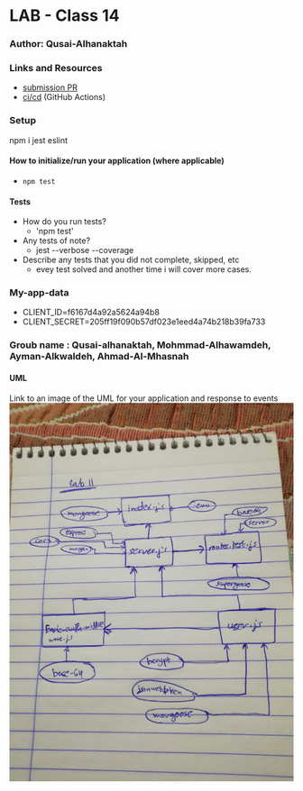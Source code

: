 # LAB - Class 14

### Author: Qusai-Alhanaktah

### Links and Resources

- [submission PR](https://github.com/401-advanced-javascript-qusaiAlhanaktah/lab-14/pull/1)
- [ci/cd](https://github.com/401-advanced-javascript-qusaiAlhanaktah/lab-14/actions) (GitHub Actions)

### Setup
npm i jest eslint

#### How to initialize/run your application (where applicable)

- `npm test`

#### Tests

- How do you run tests?
     - 'npm test'
- Any tests of note?
     - jest --verbose --coverage
- Describe any tests that you did not complete, skipped, etc
     - evey test solved and another time i will cover more cases.
### My-app-data
- CLIENT_ID=f6167d4a92a5624a94b8
- CLIENT_SECRET=205ff19f090b57df023e1eed4a74b218b39fa733
### Groub name : Qusai-alhanaktah, Mohmmad-Alhawamdeh, Ayman-Alkwaldeh, Ahmad-Al-Mhasnah
#### UML
Link to an image of the UML for your application and response to events
![White-Board](assets/basic-auth.jpg)